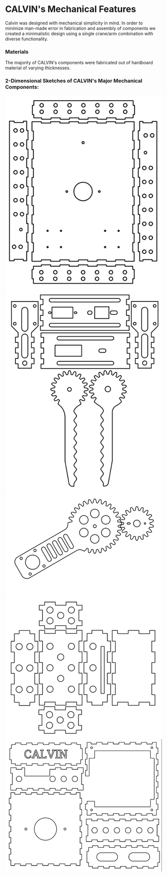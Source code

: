 CALVIN's Mechanical Features
=====
Calvin was designed with mechanical simplicity in mind. In order to minimize man-made error in fabrication and assembly of components we created a minimalistic design using a single crane/arm combination with diverse functionality. 

### Materials
The majority of CALVIN's components were fabricated out of hardboard material of varying thicknesses.

### 2-Dimensional Sketches of CALVIN's Major Mechanical Components:
![Main Chassis](images/Robot_Drawing_CHASSIS.PNG)
![Claw](images/Robot_Drawing_CLAW.PNG)
![Arm](images/Robot_Drawing_ARM.PNG)
![H-Bridge Boxes](images/Robot_Drawing_H-BOX.PNG)
![TINAH Mount/Wire Box](images/Robot_Drawing_TINAHBOX.PNG)
